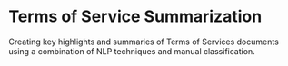# Terms of Service Summarization
Creating key highlights and summaries of Terms of Services documents using a combination of NLP techniques and manual classification.
